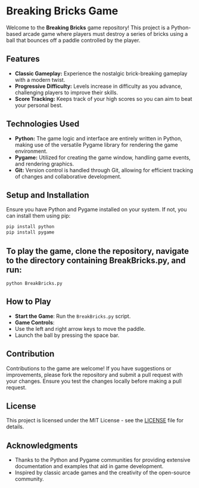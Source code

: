 # Breaking Bricks Game

Welcome to the **Breaking Bricks** game repository! This project is a Python-based arcade game where players must destroy a series of bricks using a ball that bounces off a paddle controlled by the player.

## Features

- **Classic Gameplay:** Experience the nostalgic brick-breaking gameplay with a modern twist.
- **Progressive Difficulty:** Levels increase in difficulty as you advance, challenging players to improve their skills.
- **Score Tracking:** Keeps track of your high scores so you can aim to beat your personal best.

## Technologies Used

- **Python:** The game logic and interface are entirely written in Python, making use of the versatile Pygame library for rendering the game environment.
- **Pygame:** Utilized for creating the game window, handling game events, and rendering graphics.
- **Git:** Version control is handled through Git, allowing for efficient tracking of changes and collaborative development.

## Setup and Installation

Ensure you have Python and Pygame installed on your system. If not, you can install them using pip:

```bash
pip install python
pip install pygame
```

## To play the game, clone the repository, navigate to the directory containing BreakBricks.py, and run:
```
python BreakBricks.py
```

## How to Play

- **Start the Game**: Run the `BreakBricks.py` script.
- **Game Controls**:
- Use the left and right arrow keys to move the paddle.
- Launch the ball by pressing the space bar.

## Contribution

Contributions to the game are welcome! If you have suggestions or improvements, please fork the repository and submit a pull request with your changes. Ensure you test the changes locally before making a pull request.

## License

This project is licensed under the MIT License - see the [LICENSE](LICENSE.md) file for details.

## Acknowledgments

- Thanks to the Python and Pygame communities for providing extensive documentation and examples that aid in game development.
- Inspired by classic arcade games and the creativity of the open-source community.
